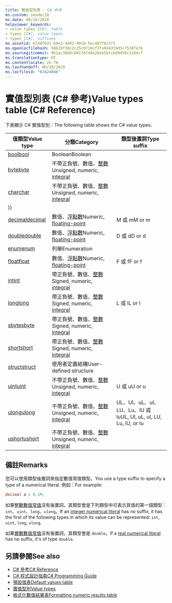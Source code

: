 ```yaml
---
title: 實值型別表 - C# 參考
ms.custom: seodec18
ms.date: 08/24/2018
helpviewer_keywords:
- value types [C#], table
- types [C#], value types
- types [C#], suffixes
ms.assetid: 67d8f631-b6e3-4d83-9910-5ec497f8c5f3
ms.openlocfilehash: 98829f30c2c25c0710cf3fe044359d3c7538fe76
ms.sourcegitcommit: 9b1ac36b6c80176fd4e20eb5bfcbd9d56c3264cf
ms.translationtype: HT
ms.contentlocale: zh-TW
ms.lasthandoff: 06/28/2019
ms.locfileid: "67424046"
---
```

# <a name="value-types-table-c-reference"></a><span data-ttu-id="c4f55-102">實值型別表 (C# 參考)</span><span class="sxs-lookup"><span data-stu-id="c4f55-102">Value types table (C# Reference)</span></span>

<span data-ttu-id="c4f55-103">下表顯示 C# 實值型別：</span><span class="sxs-lookup"><span data-stu-id="c4f55-103">The following table shows the C# value types:</span></span>

|<span data-ttu-id="c4f55-104">值類型</span><span class="sxs-lookup"><span data-stu-id="c4f55-104">Value type</span></span>|<span data-ttu-id="c4f55-105">分類</span><span class="sxs-lookup"><span data-stu-id="c4f55-105">Category</span></span>|<span data-ttu-id="c4f55-106">類型後置詞</span><span class="sxs-lookup"><span data-stu-id="c4f55-106">Type suffix</span></span>|
|----------------|--------------|-----------------|
|[<span data-ttu-id="c4f55-107">bool</span><span class="sxs-lookup"><span data-stu-id="c4f55-107">bool</span></span>](bool.md)|<span data-ttu-id="c4f55-108">Boolean</span><span class="sxs-lookup"><span data-stu-id="c4f55-108">Boolean</span></span>||
|[<span data-ttu-id="c4f55-109">byte</span><span class="sxs-lookup"><span data-stu-id="c4f55-109">byte</span></span>](../builtin-types/integral-numeric-types.md)|<span data-ttu-id="c4f55-110">不帶正負號、數值、[整數](../builtin-types/integral-numeric-types.md)</span><span class="sxs-lookup"><span data-stu-id="c4f55-110">Unsigned, numeric, [integral](../builtin-types/integral-numeric-types.md)</span></span>||
|[<span data-ttu-id="c4f55-111">char</span><span class="sxs-lookup"><span data-stu-id="c4f55-111">char</span></span>](char.md)|<span data-ttu-id="c4f55-112">不帶正負號、數值、[整數](../builtin-types/integral-numeric-types.md)</span><span class="sxs-lookup"><span data-stu-id="c4f55-112">Unsigned, numeric, [integral](../builtin-types/integral-numeric-types.md)</span></span>
<span data-ttu-id="c4f55-113">)</span><span class="sxs-lookup"><span data-stu-id="c4f55-113">)</span></span>||
|[<span data-ttu-id="c4f55-114">decimal</span><span class="sxs-lookup"><span data-stu-id="c4f55-114">decimal</span></span>](decimal.md)|<span data-ttu-id="c4f55-115">數值、[浮點數](floating-point-types-table.md)</span><span class="sxs-lookup"><span data-stu-id="c4f55-115">Numeric, [floating-point](floating-point-types-table.md)</span></span>|<span data-ttu-id="c4f55-116">M 或 m</span><span class="sxs-lookup"><span data-stu-id="c4f55-116">M or m</span></span>|
|[<span data-ttu-id="c4f55-117">double</span><span class="sxs-lookup"><span data-stu-id="c4f55-117">double</span></span>](double.md)|<span data-ttu-id="c4f55-118">數值、[浮點數](floating-point-types-table.md)</span><span class="sxs-lookup"><span data-stu-id="c4f55-118">Numeric, [floating-point](floating-point-types-table.md)</span></span>|<span data-ttu-id="c4f55-119">D 或 d</span><span class="sxs-lookup"><span data-stu-id="c4f55-119">D or d</span></span>|
|[<span data-ttu-id="c4f55-120">enum</span><span class="sxs-lookup"><span data-stu-id="c4f55-120">enum</span></span>](enum.md)|<span data-ttu-id="c4f55-121">列舉</span><span class="sxs-lookup"><span data-stu-id="c4f55-121">Enumeration</span></span>||
|[<span data-ttu-id="c4f55-122">float</span><span class="sxs-lookup"><span data-stu-id="c4f55-122">float</span></span>](float.md)|<span data-ttu-id="c4f55-123">數值、[浮點數](floating-point-types-table.md)</span><span class="sxs-lookup"><span data-stu-id="c4f55-123">Numeric, [floating-point](floating-point-types-table.md)</span></span>|<span data-ttu-id="c4f55-124">F 或 f</span><span class="sxs-lookup"><span data-stu-id="c4f55-124">F or f</span></span>|
|[<span data-ttu-id="c4f55-125">int</span><span class="sxs-lookup"><span data-stu-id="c4f55-125">int</span></span>](../builtin-types/integral-numeric-types.md)|<span data-ttu-id="c4f55-126">帶正負號、數值、[整數](../builtin-types/integral-numeric-types.md)</span><span class="sxs-lookup"><span data-stu-id="c4f55-126">Signed, numeric, [integral](../builtin-types/integral-numeric-types.md)</span></span>||
|[<span data-ttu-id="c4f55-127">long</span><span class="sxs-lookup"><span data-stu-id="c4f55-127">long</span></span>](../builtin-types/integral-numeric-types.md)|<span data-ttu-id="c4f55-128">帶正負號、數值、[整數](../builtin-types/integral-numeric-types.md)</span><span class="sxs-lookup"><span data-stu-id="c4f55-128">Signed, numeric, [integral](../builtin-types/integral-numeric-types.md)</span></span>|<span data-ttu-id="c4f55-129">L 或 l</span><span class="sxs-lookup"><span data-stu-id="c4f55-129">L or l</span></span>|
|[<span data-ttu-id="c4f55-130">sbyte</span><span class="sxs-lookup"><span data-stu-id="c4f55-130">sbyte</span></span>](../builtin-types/integral-numeric-types.md)|<span data-ttu-id="c4f55-131">帶正負號、數值、[整數](../builtin-types/integral-numeric-types.md)</span><span class="sxs-lookup"><span data-stu-id="c4f55-131">Signed, numeric, [integral](../builtin-types/integral-numeric-types.md)</span></span>||
|[<span data-ttu-id="c4f55-132">short</span><span class="sxs-lookup"><span data-stu-id="c4f55-132">short</span></span>](../builtin-types/integral-numeric-types.md)|<span data-ttu-id="c4f55-133">帶正負號、數值、[整數](../builtin-types/integral-numeric-types.md)</span><span class="sxs-lookup"><span data-stu-id="c4f55-133">Signed, numeric, [integral](../builtin-types/integral-numeric-types.md)</span></span>||
|[<span data-ttu-id="c4f55-134">struct</span><span class="sxs-lookup"><span data-stu-id="c4f55-134">struct</span></span>](struct.md)|<span data-ttu-id="c4f55-135">使用者定義結構</span><span class="sxs-lookup"><span data-stu-id="c4f55-135">User-defined structure</span></span>||
|[<span data-ttu-id="c4f55-136">uint</span><span class="sxs-lookup"><span data-stu-id="c4f55-136">uint</span></span>](../builtin-types/integral-numeric-types.md)|<span data-ttu-id="c4f55-137">不帶正負號、數值、[整數](../builtin-types/integral-numeric-types.md)</span><span class="sxs-lookup"><span data-stu-id="c4f55-137">Unsigned, numeric, [integral](../builtin-types/integral-numeric-types.md)</span></span>|<span data-ttu-id="c4f55-138">U 或 u</span><span class="sxs-lookup"><span data-stu-id="c4f55-138">U or u</span></span>|
|[<span data-ttu-id="c4f55-139">ulong</span><span class="sxs-lookup"><span data-stu-id="c4f55-139">ulong</span></span>](../builtin-types/integral-numeric-types.md)|<span data-ttu-id="c4f55-140">不帶正負號、數值、[整數](../builtin-types/integral-numeric-types.md)</span><span class="sxs-lookup"><span data-stu-id="c4f55-140">Unsigned, numeric, [integral](../builtin-types/integral-numeric-types.md)</span></span>|<span data-ttu-id="c4f55-141">UL、Ul、uL、ul、LU、Lu、lU 或 lu</span><span class="sxs-lookup"><span data-stu-id="c4f55-141">UL, Ul, uL, ul, LU, Lu, lU, or lu</span></span>|
|[<span data-ttu-id="c4f55-142">ushort</span><span class="sxs-lookup"><span data-stu-id="c4f55-142">ushort</span></span>](../builtin-types/integral-numeric-types.md)|<span data-ttu-id="c4f55-143">不帶正負號、數值、[整數](../builtin-types/integral-numeric-types.md)</span><span class="sxs-lookup"><span data-stu-id="c4f55-143">Unsigned, numeric, [integral](../builtin-types/integral-numeric-types.md)</span></span>||

## <a name="remarks"></a><span data-ttu-id="c4f55-144">備註</span><span class="sxs-lookup"><span data-stu-id="c4f55-144">Remarks</span></span>

<span data-ttu-id="c4f55-145">您可以使用類型後置詞來指定數值常值類型。</span><span class="sxs-lookup"><span data-stu-id="c4f55-145">You use a type suffix to specify a type of a numerical literal.</span></span> <span data-ttu-id="c4f55-146">例如：</span><span class="sxs-lookup"><span data-stu-id="c4f55-146">For example:</span></span>

```csharp
decimal a = 0.1M;
```

<span data-ttu-id="c4f55-147">如果[整數數值常值](~/_csharplang/spec/lexical-structure.md#integer-literals)沒有後置詞，其類型會是下列類型中可表示其值的第一個類型：`int`、`uint`、`long`、`ulong`。</span><span class="sxs-lookup"><span data-stu-id="c4f55-147">If an [integer numerical literal](~/_csharplang/spec/lexical-structure.md#integer-literals) has no suffix, it has the first of the following types in which its value can be represented: `int`, `uint`, `long`, `ulong`.</span></span>

<span data-ttu-id="c4f55-148">如果[實數數值常值](~/_csharplang/spec/lexical-structure.md#real-literals)沒有後置詞，其類型會是 `double`。</span><span class="sxs-lookup"><span data-stu-id="c4f55-148">If a [real numerical literal](~/_csharplang/spec/lexical-structure.md#real-literals) has no suffix, it's of type `double`.</span></span>

## <a name="see-also"></a><span data-ttu-id="c4f55-149">另請參閱</span><span class="sxs-lookup"><span data-stu-id="c4f55-149">See also</span></span>

- [<span data-ttu-id="c4f55-150">C# 參考</span><span class="sxs-lookup"><span data-stu-id="c4f55-150">C# Reference</span></span>](../index.md)
- [<span data-ttu-id="c4f55-151">C# 程式設計指南</span><span class="sxs-lookup"><span data-stu-id="c4f55-151">C# Programming Guide</span></span>](../../programming-guide/index.md)
- [<span data-ttu-id="c4f55-152">預設值表</span><span class="sxs-lookup"><span data-stu-id="c4f55-152">Default values table</span></span>](default-values-table.md)
- [<span data-ttu-id="c4f55-153">實值型別</span><span class="sxs-lookup"><span data-stu-id="c4f55-153">Value types</span></span>](value-types.md)
- [<span data-ttu-id="c4f55-154">格式化數值結果表</span><span class="sxs-lookup"><span data-stu-id="c4f55-154">Formatting numeric results table</span></span>](formatting-numeric-results-table.md)
